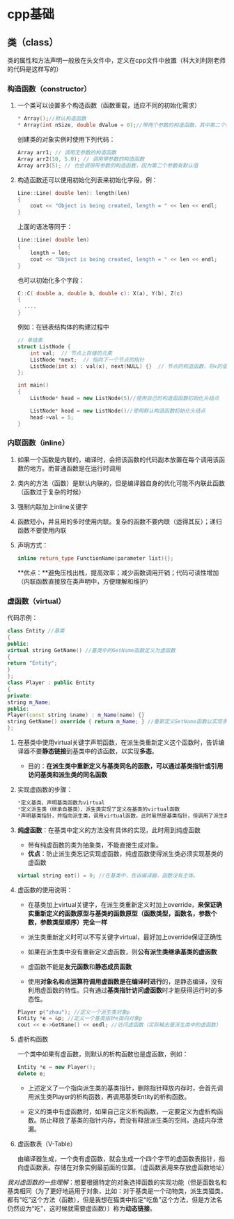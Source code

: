 # cpp基础

## 类（class）

类的属性和方法声明一般放在头文件中，定义在cpp文件中放置（科大刘利刚老师的代码是这样写的）

### 构造函数（constructor）

1. 一个类可以设置多个构造函数（函数重载，适应不同的初始化需求）		

    ```cpp
    * Array();//默认构造函数
    * Array(int nSize, double dValue = 0);//带两个参数的构造函数，其中第二个参数有一个默认值
    ```

	创建类的对象实例时使用下列代码：

    ```cpp
    Array arr1; // 调用无参数的构造函数
    Array arr2(10, 5.0); // 调用带参数的构造函数
    Array arr3(5); // 也会调用带参数的构造函数，因为第二个参数有默认值
    ```

2. 构造函数还可以使用初始化列表来初始化字段，例：

    ```cpp
    Line::Line( double len): length(len)
    {
        cout << "Object is being created, length = " << len << endl;
    }
    ```

	上面的语法等同于：

    ```cpp
    Line::Line( double len)
    {
        length = len;
        cout << "Object is being created, length = " << len << endl;
    }
    ```

	也可以初始化多个字段：

    ```cpp
    C::C( double a, double b, double c): X(a), Y(b), Z(c)
    {
      ....
    }
    ```

	例如：在链表结构体的构建过程中

    ```cpp
    // 单链表
    struct ListNode {
        int val;  // 节点上存储的元素
        ListNode *next;  // 指向下一个节点的指针
        ListNode(int x) : val(x), next(NULL) {}  // 节点的构造函数，将x的值赋给val，next指针为空
    };
    
    int main()
    {
        ListNode* head = new ListNode(5)//使用自己的构造函函数初始化头结点
    
        ListNode* head = new ListNode()//使用默认构造函数初始化头结点
        head->val = 5;
    }
    ```

### 内联函数（inline）

1. 如果一个函数是内联的，编译时，会把该函数的代码副本放置在每个调用该函数的地方。而普通函数是在运行时调用

2. 类内的方法（函数）是默认内联的，但是编译器自身的优化可能不内联此函数（函数过于复杂的时候）

3. 强制内联加上inline关键字

4. 函数短小，并且用的多时使用内联。复杂的函数不要内联（适得其反）；递归函数不要使用内联

5. 声明方式：

    ```cpp
    inline return_type FunctionName(parameter list){};
    ```

	**优点：**避免压栈出栈，提高效率；减少函数调用开销；代码可读性增加（内联函数直接放在类声明中，方便理解和维护）

### 虚函数（virtual）

   代码示例：
```cpp
class Entity //基类
{
public:
virtual string GetName() //基类中的GetName函数定义为虚函数
{
return "Entity";
}
};
class Player : public Entity
{
private:
string m_Name;
public:
Player(const string &name) : m_Name(name) {}
string GetName() override { return m_Name; } //重新定义GetName函数以实现多态
};
```

1. 在基类中使用virtual关键字声明函数，在派生类重新定义这个函数时，告诉编译器不要**静态链接**到基类中的该函数，以实现**多态**。

	* 目的：**在派生类中重新定义与基类同名的函数，可以通过基类指针或引用访问基类和派生类的同名函数**

2. 实现虚函数的步骤：

    ```cpp
    *定义基类，声明基类函数为virtual
    *定义派生类（继承自基类），派生类实现了定义在基类的virtual函数
    *声明基类指针，并指向派生类，调用virtual函数，此时虽然是基类指针，但调用了派生类实现的virtual函数
    ```

3. **纯虚函数**：在基类中定义的方法没有具体的实现，此时用到纯虚函数
	* 带有纯虚函数的类为抽象类，不能直接生成对象。
	* **优点**：防止派生类忘记实现虚函数，纯虚函数使得派生类必须实现基类的虚函数
    ```cpp
    virtual string eat() = 0; //在基类中，告诉编译器，函数没有主体。
    ```

4. 虚函数的使用说明：

    * 在基类加上virtual关键字，在派生类重新定义时加上override，**来保证确实重新定义的函数原型与基类的函数原型（函数类型，函数名，参数个数，参数类型顺序）完全一样**

    * 派生类重新定义时可以不写关键字virtual，最好加上override保证正确性

    * 如果在派生类中没有重新定义虚函数，则**公有派生类继承基类的虚函数**

    * 虚函数不能是**友元函数**和**静态成员函数**

    * 使用**对象名和点运算符调用虚函数是在编译时进行**的，是静态编译，没有利用虚函数的特性。只有通过**基类指针访问虚函数**时才能获得运行时的多态性。

    ```cpp
    Player p("zhou"); //定义一个派生类对象p
    Entity *e = &p; //定义一个基类指针e指向对象p
    cout << e->GetName() << endl; //访问虚函数（实际输出是派生类中的虚函数）
    ```

5. 虚析构函数

   一个类中如果有虚函数，则默认的析构函数也是虚函数，例如：

    ```cpp
    Entity *e = new Player();
    delete e;
    ```

	* 上述定义了一个指向派生类的基类指针，删除指针释放内存时，会首先调用派生类Player的析构函数，再调用基类Entity的析构函数。

	* 定义的类中有虚函数时，如果自己定义析构函数，一定要定义为虚析构函数。防止释放了基类的指针内存，而没有释放派生类的空间，造成内存泄漏。

6. 虚函数表（V-Table）

   由编译器生成，一个类有虚函数，就会生成一个四个字节的虚函数表指针，指向虚函数表。存储在对象实例最前面的位置。（虚函数表用来存放虚函数地址）

*我对虚函数的一些理解*：想要根据特定的对象选择函数的实现功能（但是函数名和基类相同（为了更好地适用于对象，比如：对于基类是一个动物类，派生类猫类，都有“吃”这个方法（函数），但是我想在猫类中指定“吃鱼”这个方法，但是方法名仍然设为“吃”，这时候就需要虚函数））称为**动态链接**。

